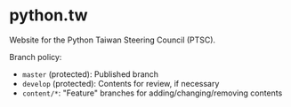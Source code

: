 # python.tw

Website for the Python Taiwan Steering Council (PTSC).

Branch policy:

* `master` (protected): Published branch
* `develop` (protected): Contents for review, if necessary
* `content/*`: "Feature" branches for adding/changing/removing contents
